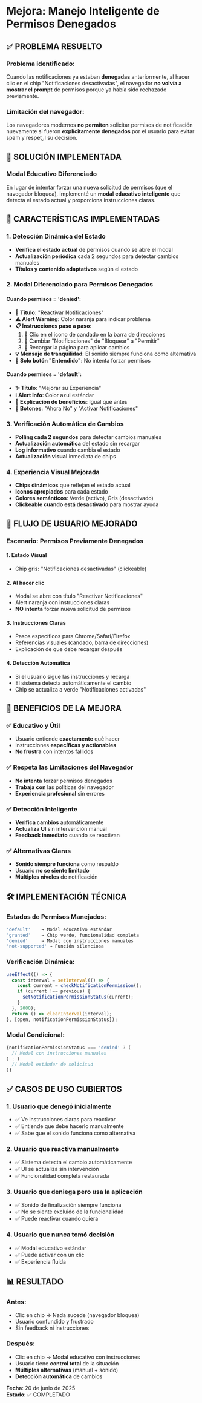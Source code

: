 # Mejora: Manejo Inteligente de Permisos Denegados

## ✅ PROBLEMA RESUELTO

### Problema identificado:

Cuando las notificaciones ya estaban **denegadas** anteriormente, al hacer clic en el chip "Notificaciones desactivadas", el navegador **no volvía a mostrar el prompt** de permisos porque ya había sido rechazado previamente.

### Limitación del navegador:

Los navegadores modernos **no permiten** solicitar permisos de notificación nuevamente si fueron **explícitamente denegados** por el usuario para evitar spam y respetار su decisión.

## 🎯 SOLUCIÓN IMPLEMENTADA

### **Modal Educativo Diferenciado**

En lugar de intentar forzar una nueva solicitud de permisos (que el navegador bloquea), implementé un **modal educativo inteligente** que detecta el estado actual y proporciona instrucciones claras.

## 🔧 CARACTERÍSTICAS IMPLEMENTADAS

### **1. Detección Dinámica del Estado**

- **Verifica el estado actual** de permisos cuando se abre el modal
- **Actualización periódica** cada 2 segundos para detectar cambios manuales
- **Títulos y contenido adaptativos** según el estado

### **2. Modal Diferenciado para Permisos Denegados**

#### **Cuando permisos = 'denied':**

- **🔕 Título**: "Reactivar Notificaciones"
- **⚠️ Alert Warning**: Color naranja para indicar problema
- **📋 Instrucciones paso a paso**:
  1. 📍 Clic en el icono de candado en la barra de direcciones
  2. 🔔 Cambiar "Notificaciones" de "Bloquear" a "Permitir"
  3. 🔄 Recargar la página para aplicar cambios
- **💡 Mensaje de tranquilidad**: El sonido siempre funciona como alternativa
- **🔘 Solo botón "Entendido"**: No intenta forzar permisos

#### **Cuando permisos = 'default':**

- **✨ Título**: "Mejorar su Experiencia"
- **ℹ️ Alert Info**: Color azul estándar
- **🔔 Explicación de beneficios**: Igual que antes
- **🔘 Botones**: "Ahora No" y "Activar Notificaciones"

### **3. Verificación Automática de Cambios**

- **Polling cada 2 segundos** para detectar cambios manuales
- **Actualización automática** del estado sin recargar
- **Log informativo** cuando cambia el estado
- **Actualización visual** inmediata de chips

### **4. Experiencia Visual Mejorada**

- **Chips dinámicos** que reflejan el estado actual
- **Iconos apropiados** para cada estado
- **Colores semánticos**: Verde (activo), Gris (desactivado)
- **Clickeable cuando está desactivado** para mostrar ayuda

## 🎨 FLUJO DE USUARIO MEJORADO

### **Escenario: Permisos Previamente Denegados**

#### **1. Estado Visual**

- Chip gris: "Notificaciones desactivadas" (clickeable)

#### **2. Al hacer clic**

- Modal se abre con título "Reactivar Notificaciones"
- Alert naranja con instrucciones claras
- **NO intenta** forzar nueva solicitud de permisos

#### **3. Instrucciones Claras**

- Pasos específicos para Chrome/Safari/Firefox
- Referencias visuales (candado, barra de direcciones)
- Explicación de que debe recargar después

#### **4. Detección Automática**

- Si el usuario sigue las instrucciones y recarga
- El sistema detecta automáticamente el cambio
- Chip se actualiza a verde "Notificaciones activadas"

## 📱 BENEFICIOS DE LA MEJORA

### ✅ **Educativo y Útil**

- Usuario entiende **exactamente** qué hacer
- Instrucciones **específicas y actionables**
- **No frustra** con intentos fallidos

### ✅ **Respeta las Limitaciones del Navegador**

- **No intenta** forzar permisos denegados
- **Trabaja con** las políticas del navegador
- **Experiencia profesional** sin errores

### ✅ **Detección Inteligente**

- **Verifica cambios** automáticamente
- **Actualiza UI** sin intervención manual
- **Feedback inmediato** cuando se reactivan

### ✅ **Alternativas Claras**

- **Sonido siempre funciona** como respaldo
- Usuario **no se siente limitado**
- **Múltiples niveles** de notificación

## 🛠️ IMPLEMENTACIÓN TÉCNICA

### **Estados de Permisos Manejados:**

```javascript
'default'    → Modal educativo estándar
'granted'    → Chip verde, funcionalidad completa
'denied'     → Modal con instrucciones manuales
'not-supported' → Función silenciosa
```

### **Verificación Dinámica:**

```javascript
useEffect(() => {
  const interval = setInterval(() => {
    const current = checkNotificationPermission();
    if (current !== previous) {
      setNotificationPermissionStatus(current);
    }
  }, 2000);
  return () => clearInterval(interval);
}, [open, notificationPermissionStatus]);
```

### **Modal Condicional:**

```jsx
{notificationPermissionStatus === 'denied' ? (
  // Modal con instrucciones manuales
) : (
  // Modal estándar de solicitud
)}
```

## ✅ CASOS DE USO CUBIERTOS

### **1. Usuario que denegó inicialmente**

- ✅ Ve instrucciones claras para reactivar
- ✅ Entiende que debe hacerlo manualmente
- ✅ Sabe que el sonido funciona como alternativa

### **2. Usuario que reactiva manualmente**

- ✅ Sistema detecta el cambio automáticamente
- ✅ UI se actualiza sin intervención
- ✅ Funcionalidad completa restaurada

### **3. Usuario que deniega pero usa la aplicación**

- ✅ Sonido de finalización siempre funciona
- ✅ No se siente excluido de la funcionalidad
- ✅ Puede reactivar cuando quiera

### **4. Usuario que nunca tomó decisión**

- ✅ Modal educativo estándar
- ✅ Puede activar con un clic
- ✅ Experiencia fluida

## 📊 RESULTADO

### **Antes:**

- Clic en chip → Nada sucede (navegador bloquea)
- Usuario confundido y frustrado
- Sin feedback ni instrucciones

### **Después:**

- Clic en chip → Modal educativo con instrucciones
- Usuario tiene **control total** de la situación
- **Múltiples alternativas** (manual + sonido)
- **Detección automática** de cambios

**Fecha**: 20 de junio de 2025  
**Estado**: ✅ COMPLETADO
